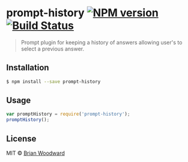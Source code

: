 # prompt-history [![NPM version](https://badge.fury.io/js/prompt-history.svg)](https://npmjs.org/package/prompt-history) [![Build Status](https://travis-ci.org/enquirer/prompt-history.svg?branch=master)](https://travis-ci.org/enquirer/prompt-history)

> Prompt plugin for keeping a history of answers allowing user's to select a previous answer.

## Installation

```sh
$ npm install --save prompt-history
```

## Usage

```js
var promptHistory = require('prompt-history');
promptHistory();
```

## License

MIT © [Brian Woodward](https://github.com/doowb)
